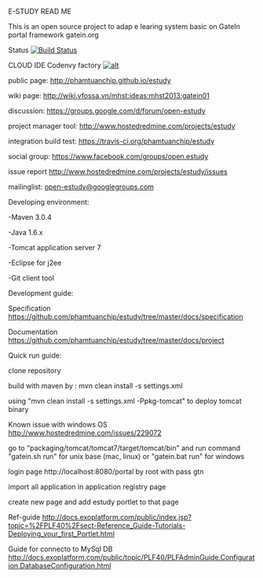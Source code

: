 E-STUDY READ ME

This is an open source project to adap e learing system basic on GateIn portal framework gatein.org

Status 
[![Build Status](https://travis-ci.org/phamtuanchip/estudy.png)](https://travis-ci.org/phamtuanchip/estudy)

CLOUD IDE Codenvy factory [![alt](https://codenvy.com/factory/resources/factory-white.png)](https://codenvy.com/factory?id=ww4vsimkpqcc3df2)

public page: http://phamtuanchip.github.io/estudy

wiki page: http://wiki.vfossa.vn/mhst:ideas:mhst2013:gatein01

discussion: https://groups.google.com/d/forum/open-estudy

project manager tool: http://www.hostedredmine.com/projects/estudy

integration build test: https://travis-ci.org/phamtuanchip/estudy

social group: https://www.facebook.com/groups/open.estudy

issue report http://www.hostedredmine.com/projects/estudy/issues

mailinglist: open-estudy@googlegroups.com

Developing environment:

-Maven 3.0.4

-Java  1.6.x

-Tomcat application server 7

-Eclipse for j2ee

-Git client tool  

Development guide:

Specification https://github.com/phamtuanchip/estudy/tree/master/docs/specification 

Documentation https://github.com/phamtuanchip/estudy/tree/master/docs/project

Quick run guide: 

clone repository 

build with maven by : mvn clean install -s settings.xml

using "mvn clean install -s settings.xml -Ppkg-tomcat" to deploy tomcat binary 

Known issue with windows OS http://www.hostedredmine.com/issues/229072
 
go to "packaging/tomcat/tomcat7/target/tomcat/bin" and run command "gatein.sh run" for unix base (mac, linux) or "gatein.bat run" for windows  

login page http://localhost:8080/portal by root with pass gtn 

import all application in application registry page 

create new page and add estudy portlet to that page

Ref-guide http://docs.exoplatform.com/public/index.jsp?topic=%2FPLF40%2Fsect-Reference_Guide-Tutorials-Deploying_your_first_Portlet.html

Guide for connecto to MySql DB http://docs.exoplatform.com/public/topic/PLF40/PLFAdminGuide.Configuration.DatabaseConfiguration.html



